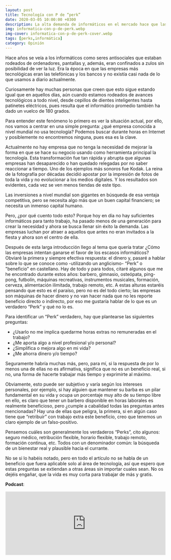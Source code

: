 ```yaml
---
layout: post
title: Tecnología con P de “perk”
date: 2020-03-05 10:00:00 +0300
description: La alta demanda de informáticos en el mercado hace que las empresas prometan el cielo y la tierra a la hora de contratar, no dejéis que ese trabajo soñado se convierta en un infierno. Reflexionemos sobre qué un beneficio real y cuales son estrategias de explotación laboral.
img: informatica-con-p-de-perk.webp
img-cover: informatica-con-p-de-perk-cover.webp
tags: [perks,informática]
category: Opinión
---
```


Hace años se veía a los informáticos como seres antisociales que estaban rodeados de ordenadores, pantallas y, además, eran confinados a zulos sin posibilidad de ver la luz. Era la época en que las empresas más tecnológicas eran las telefónicas y los bancos y no existía casi nada de lo que usamos a diario actualmente. 

Curiosamente hay muchas personas que creen que esto sigue estando igual que en aquellos días, aún cuando estamos rodeados de avances tecnológicos a todo nivel, desde cepillos de dientes inteligentes hasta patinetes eléctricos, pues resulta que el informático promedio también ha dado un vuelco de 180 grados.

Para entender este fenómeno lo primero es ver la situación actual, por ello, nos vamos a centrar en una simple pregunta: ¿qué empresa conocida a nivel mundial no usa tecnología? Podemos buscar durante horas en Internet y posiblemente no encontremos ninguna, pues esa es la clave.

Actualmente no hay empresa que no tenga la necesidad de mejorar la forma en que se hace su negocio usando como herramienta principal la tecnología. Esta transformación fue tan rápida y abrupta que algunas empresas han desaparecido o han quedado relegadas por no saber reaccionar a tiempo. Uno de los ejemplos más sonoros fue Kodak. La reina de la fotografía por décadas decidió apostar por la impresión de fotos de toda la vida y no evolucionar a los medios digitales. Y los resultados son evidentes, cada vez se ven menos tiendas de este tipo. 

Las inversiones a nivel mundial son gigantes en búsqueda de esa ventaja competitiva, pero se necesita algo más que un buen capital financiero; se necesita un inmenso capital humano.

Pero, ¿por qué cuento todo esto? Porque hoy en día no hay suficientes informáticos para tanto trabajo, ha pasado menos de una generación para crear la necesidad y ahora se busca llenar sin éxito la demanda. Las empresas luchan por atraer a aquellos que antes no eran invitados a la fiesta y ahora son el centro de ella. 

Después de esta larga introducción llego al tema que quería tratar ¿Cómo las empresas intentan ganarse el favor de los escasos informáticos? Obviaré la primera y siempre efectiva respuesta: el dinero y, pasaré a hablar sobre lo que se conoce como -utilizando un anglicismo- “Perk” o "beneficio" en castellano. Hay de todo y para todos, citaré algunos que me he encontrado durante estos años:  barbero, gimnasio, osteópata, ping-pong, futbolín, máquinas recreativas, instrumentos musicales, formación, cerveza, alimentación ilimitada, trabajo remoto, etc. A estas alturas estaréis pensando que esto es el paraíso, pero no es del todo cierto; las empresas son máquinas de hacer dinero y no van hacer nada que no les reporte beneficio directo o indirecto, por eso me gustaría hablar de lo que es un verdadero “Perk” y qué no lo es. 

Para identificar un “Perk” verdadero, hay que plantearse las siguientes preguntas:

- ¿Usarlo no me implica quedarme horas extras no remuneradas en el trabajo?
- ¿Me aporta algo a nivel profesional y/o personal?
- ¿Simplifica o mejora algo en mi vida?
- ¿Me ahorra dinero y/o tiempo?

Seguramente habría muchas más, pero, para mí, si la respuesta de por lo menos una de ellas no es afirmativa, significa que no es un beneficio real, si no, una forma de hacerte trabajar más tiempo y exprimirte al máximo. 

Obviamente, esto puede ser subjetivo y varía según los intereses personales, por ejemplo, si hay alguien que mantener su barba es un pilar fundamental en su vida y ocupa un porcentaje muy alto de su tiempo libre en ello, es claro que tener un barbero disponible en horas laborales es realmente beneficioso, pero ¿cumple a cabalidad todas las preguntas antes mencionadas? Hay una de ellas que peligra, la primera, si en algún caso tiene que “retribuir” con trabajo extra este beneficio, creo que tenemos un claro ejemplo de un falso-positivo. 

Pensemos cuáles son generalmente los verdaderos “Perks”, cito algunos: seguro médico, retribución flexible, horario flexible, trabajo remoto, formación continua, etc. Todos con un denominador común: la búsqueda de un bienestar real y plausible hacia el currante.

No se si lo habéis notado, pero en todo el artículo no se habla de un beneficio que fuera aplicable solo al área de tecnología, así que espero que estas preguntas se extiendan a otras áreas sin importar cuales sean. No os dejéis engañar, que la vida es muy corta para trabajar de más y gratis.

**Podcast**:

<iframe id='audio_48170967' frameborder='0' allowfullscreen='' scrolling='no' height='200' style='border:1px solid #EEE; box-sizing:border-box; width:100%;' src="https://www.ivoox.com/player_ej_48170967_4_1.html?c1=ff6600"></iframe> 

